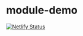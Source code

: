 # module-demo

[![Netlify Status](https://api.netlify.com/api/v1/badges/219e30af-adf4-42e0-a2c0-41728525d159/deploy-status)](https://app.netlify.com/sites/profound-twilight-b2ee8a/deploys)